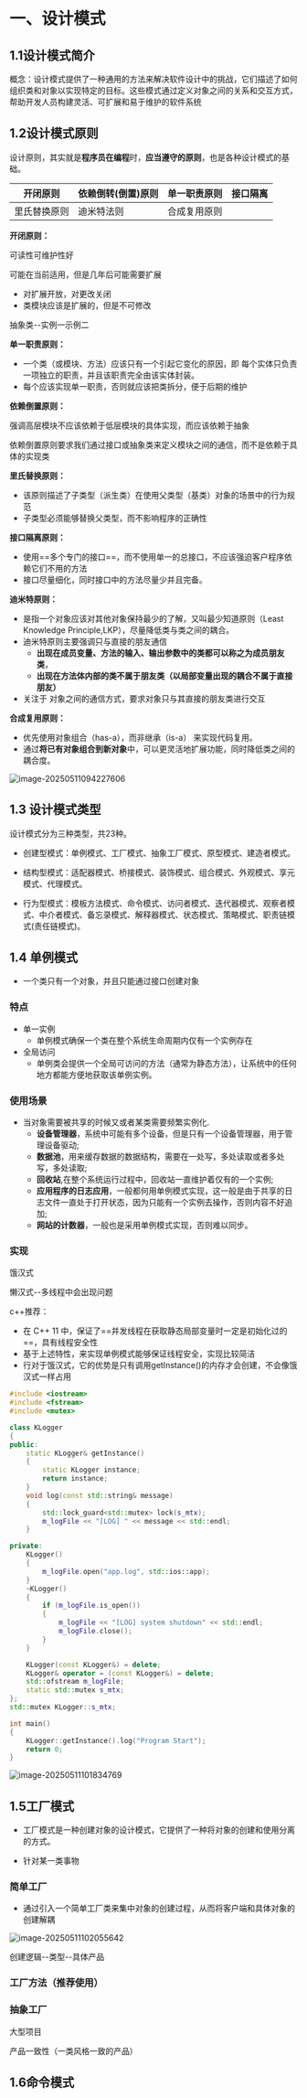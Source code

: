 

# 一、设计模式

## 1.1设计模式简介

概念：设计模式提供了一种通用的方法来解决软件设计中的挑战，它们描述了如何组织类和对象以实现特定的目标。这些模式通过定义对象之间的关系和交互方式，帮助开发人员构建灵活、可扩展和易于维护的软件系统

## 1.2设计模式原则

设计原则，其实就是**程序员在编程**时，**应当遵守的原则**，也是各种设计模式的基础。

| 开闭原则     | 依赖倒转(倒置)原则 | 单一职责原则 | 接口隔离 |
| ------------ | ------------------ | ------------ | -------- |
| 里氏替换原则 | 迪米特法则         | 合成复用原则 |          |

**开闭原则：**

可读性可维护性好

可能在当前适用，但是几年后可能需要扩展

- 对扩展开放，对更改关闭
- 类模块应该是扩展的，但是不可修改

抽象类--实例一示例二

**单一职责原则：**

- 一个类（或模块、方法）应该只有一个引起它变化的原因，即 每个实体只负责一项独立的职责，并且该职责完全由该实体封装。
- 每个应该实现单一职责，否则就应该把类拆分，便于后期的维护

**依赖倒置原则：**

强调高层模块不应该依赖于低层模块的具体实现，而应该依赖于抽象

依赖倒置原则要求我们通过接口或抽象类来定义模块之间的通信，而不是依赖于具体的实现类

**里氏替换原则：**

- 该原则描述了子类型（派生类）在使用父类型（基类）对象的场景中的行为规范
- 子类型必须能够替换父类型，而不影响程序的正确性

**接口隔离原则：**

- 使用==多个专门的接口==，而不使用单一的总接口，不应该强迫客户程序依赖它们不用的方法
- 接口尽量细化，同时接口中的方法尽量少并且完备。

**迪米特原则：**

- 是指一个对象应该对其他对象保持最少的了解，又叫最少知道原则（Least Knowledge Principle,LKP），尽量降低类与类之间的耦合。
- 迪米特原则主要强调只与直接的朋友通信
  - **出现在成员变量、方法的输入、输出参数中的类都可以称之为成员朋友类**，
  - **出现在方法体内部的类不属于朋友类（以局部变量出现的耦合不属于直接朋友）**
- 关注于 对象之间的通信方式，要求对象只与其直接的朋友类进行交互

**合成复用原则：**

- 优先使用对象组合（has-a），而非继承（is-a） 来实现代码复用。
- 通过**将已有对象组合到新对象**中，可以更灵活地扩展功能，同时降低类之间的耦合度。

![image-20250511094227606](https://gitee.com/ppedmo/pic-go/raw/master/img/202505110942705.png)

## 1.3 设计模式类型

设计模式分为三种类型，共23种。

- 创建型模式：单例模式、工厂模式、抽象工厂模式、原型模式、建造者模式。

- 结构型模式：适配器模式、桥接模式、装饰模式、组合模式、外观模式、享元模式、代理模式。

- 行为型模式：模板方法模式、命令模式、访问者模式、迭代器模式、观察者模式、中介者模式、备忘录模式、解释器模式、状态模式、策略模式、职责链模式(责任链模式)。

## 1.4 单例模式

- 一个类只有一个对象，并且只能通过接口创建对象

### 特点

- 单一实例
  - 单例模式确保一个类在整个系统生命周期内仅有一个实例存在
- 全局访问
  - 单例类会提供一个全局可访问的方法（通常为静态方法），让系统中的任何地方都能方便地获取该单例实例。

### 使用场景

- 当对象需要被共享的时候又或者某类需要频繁实例化.
  - **设备管理器**，系统中可能有多个设备，但是只有一个设备管理器，用于管理设备驱动;
  - **数据池**，用来缓存数据的数据结构，需要在一处写，多处读取或者多处写，多处读取;
  - **回收站**,在整个系统运行过程中，回收站一直维护着仅有的一个实例;
  - **应用程序的日志应用**，一般都何用单例模式实现，这一般是由于共享的日志文件一直处于打开状态，因为只能有一个实例去操作，否则内容不好追加;
  - **网站的计数器**，一般也是采用单例模式实现，否则难以同步。

### 实现

饿汉式

懒汉式--多线程中会出现问题

c++推荐：

- 在 C++ 11 中，保证了==并发线程在获取静态局部变量时一定是初始化过的==，具有线程安全性
- 基于上述特性，来实现单例模式能够保证线程安全，实现比较简洁
- 行对于饿汉式，它的优势是只有调用getInstance()的内存才会创建，不会像饿汉式一样占用

```c++
#include <iostream>
#include <fstream>
#include <mutex>

class KLogger
{
public:
    static KLogger& getInstance()
    {
        static KLogger instance;
        return instance;
    }
    void log(const std::string& message)
    {
        std::lock_guard<std::mutex> lock(s_mtx);
        m_logFile << "[LOG] " << message << std::endl;
    }

private:
    KLogger()
    {
        m_logFile.open("app.log", std::ios::app);
    }
    ~KLogger()
    {
        if (m_logFile.is_open()) 
        {
            m_logFile << "[LOG] system shutdown" << std::endl;
            m_logFile.close();
        }
    }

    KLogger(const KLogger&) = delete;
    KLogger& operator = (const KLogger&) = delete;
    std::ofstream m_logFile;
    static std::mutex s_mtx;
};
std::mutex KLogger::s_mtx;

int main()
{
    KLogger::getInstance().log("Program Start");
    return 0;
}
```

![image-20250511101834769](https://gitee.com/ppedmo/pic-go/raw/master/img/202505111018824.png)

## 1.5工厂模式

- 工厂模式是一种创建对象的设计模式，它提供了一种将对象的创建和使用分离的方式。

- 针对某一类事物

### 简单工厂

- 通过引入一个简单工厂类来集中对象的创建过程，从而将客户端和具体对象的创建解耦

![image-20250511102055642](https://gitee.com/ppedmo/pic-go/raw/master/img/202505111020701.png)

创建逻辑--类型--具体产品

### 工厂方法（推荐使用）



### 抽象工厂

大型项目

产品一致性（一类风格一致的产品）

## 1.6命令模式